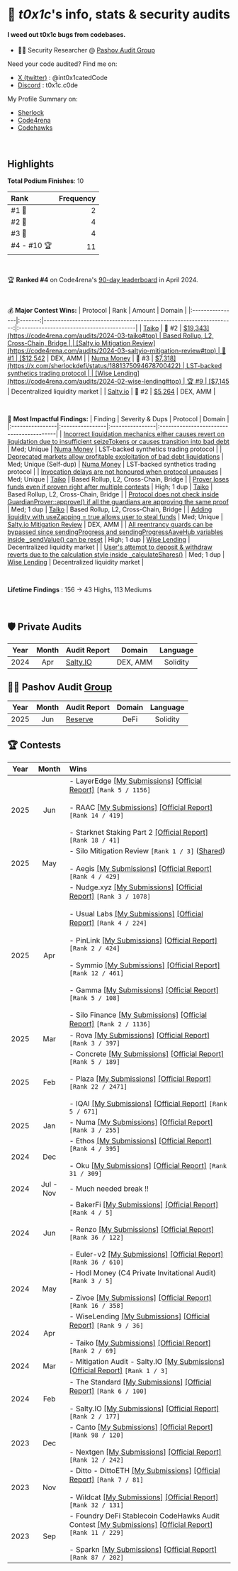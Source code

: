 # 👋 _t0x1c_'s info, stats & security audits

#### I weed out t0x1c bugs from codebases.
- 👨‍💼 Security Researcher @ [Pashov Audit Group](https://x.com/PashovAuditGrp)

Need your code audited? Find me on:
- [X (twitter)](https://x.com/int0x1catedCode) : @int0x1catedCode <br>
- [Discord](https://discord.com/users/1055071974948352010) : t0x1c.c0de <br>

My Profile Summary on:
- [Sherlock](https://audits.sherlock.xyz/watson/t0x1c) <br>
- [Code4rena](https://code4rena.com/@t0x1c) <br>
- [Codehawks](https://www.codehawks.com/profile/clk7rcevn0004jn08o2n2g1a5) <br>
<br>

## Highlights
**Total Podium Finishes**: 10

| Rank | Frequency   |
|:-----|------------:|
|  #1 🥇 |    2        |
|  #2 🥈 |    4        |
|  #3 🥉 |    4        |
|  #4 - #10 🏆 |  11   |

<br>

🏆 **Ranked #4** on Code4rena's [90-day leaderboard](https://x.com/int0x1catedCode/status/1782641631885160488) in April 2024.

<br>

💰 **Major Contest Wins:**
| Protocol        | Rank    | Amount                                                             | Domain                                   | 
|:----------------|:-------:|-------------------------------------------------------------------:|:-----------------------------------------|
|  [Taiko](https://code4rena.com/audits/2024-03-taiko#top)          |  🥈 #2  |  [$19,343](https://code4rena.com/audits/2024-03-taiko#top)          | Based Rollup, L2, Cross-Chain, Bridge |
|  [Salty.io Mitigation Review](https://code4rena.com/audits/2024-03-saltyio-mitigation-review#top)          |  🥇 #1  |  [$12,542](https://x.com/code4rena/status/1770540820803842292)          |  DEX, AMM    |
|  [Numa Money](https://audits.sherlock.xyz/contests/554)          |  🥉 #3  |  [$7,318](https://x.com/sherlockdefi/status/1881375094678700422)          |  LST-backed synthetics trading protocol    |
|  [Wise Lending](https://code4rena.com/audits/2024-02-wise-lending#top)          |  🏆 #9  |  [$7,145](https://code4rena.com/audits/2024-02-wise-lending#top)          |  Decentralized liquidity market    |
|  [Salty.io](https://code4rena.com/audits/2024-01-saltyio#top)          |  🥈 #2  |  [$5,264](https://code4rena.com/audits/2024-01-saltyio#top)          |  DEX, AMM    |

<br>

🎯 **Most Impactful Findings:**
| Finding         | Severity & Dups | Protocol        | Domain                                   | 
|:----------------|:----------------|:----------------|:-----------------------------------------|
|  [Incorrect liquidation mechanics either causes revert on liquidation due to insufficient seizeTokens or causes transition into bad debt](https://github.com/sherlock-audit/2024-12-numa-audit-judging/issues/101)               |   Med; Unique   |  [Numa Money](https://audits.sherlock.xyz/contests/554)           |  LST-backed synthetics trading protocol    |
|  [Deprecated markets allow profitable exploitation of bad debt liquidations](https://github.com/sherlock-audit/2024-12-numa-audit-judging/issues/67)               |   Med; Unique (Self-dup)   |  [Numa Money](https://audits.sherlock.xyz/contests/554)           |  LST-backed synthetics trading protocol    |
| [Invocation delays are not honoured when protocol unpauses](https://github.com/code-423n4/2024-03-taiko-findings/issues/170) | Med; Unique |  [Taiko](https://code4rena.com/audits/2024-03-taiko#top)          | Based Rollup, L2, Cross-Chain, Bridge |
| [Prover loses funds even if proven right after multiple contests](https://github.com/code-423n4/2024-03-taiko-findings/issues/227) | High; 1 dup |  [Taiko](https://code4rena.com/audits/2024-03-taiko#top)          | Based Rollup, L2, Cross-Chain, Bridge |
| [Protocol does not check inside GuardianProver::approve() if all the guardians are approving the same proof](https://github.com/code-423n4/2024-03-taiko-findings/issues/248) | Med; 1 dup |  [Taiko](https://code4rena.com/audits/2024-03-taiko#top)          | Based Rollup, L2, Cross-Chain, Bridge |
| [Adding liquidity with useZapping = true allows user to steal funds](https://github.com/code-423n4/2024-03-saltyio-mitigation-findings/issues/127) | Med; Unique |  [Salty.io Mitigation Review](https://code4rena.com/audits/2024-03-saltyio-mitigation-review#top)          |  DEX, AMM    |
| [All reentrancy guards can be bypassed since sendingProgress and sendingProgressAaveHub variables inside _sendValue() can be reset](https://github.com/code-423n4/2024-02-wise-lending-findings/issues/40) | High; 1 dup |  [Wise Lending](https://code4rena.com/audits/2024-02-wise-lending#top)          |  Decentralized liquidity market    |
| [User's attempt to deposit & withdraw reverts due to the calculation style inside _calculateShares()](https://github.com/code-423n4/2024-02-wise-lending-findings/issues/27) | Med; 1 dup |  [Wise Lending](https://code4rena.com/audits/2024-02-wise-lending#top)          |  Decentralized liquidity market    |

<br>

**Lifetime Findings** : 156 $\rightarrow$ 43 Highs, 113 Mediums<br>

<br>

## 🛡️ Private Audits
| Year | Month | Audit Report   | Domain | Language |
|:----:|:------:|:--------------|:------:|:--------:|
| 2024 | Apr | [Salty.IO](https://github.com/t0x1cC0de/int0x1cated-Earnings-and-Progress/blob/main/2024-04-PrivateAudit-Salty_IO/README.md) | DEX, AMM | Solidity |

## 👨‍💼 Pashov Audit [Group](https://x.com/PashovAuditGrp)
| Year | Month | Audit Report   | Domain | Language |
|:----:|:------:|:--------------|:------:|:--------:|
| 2025 | Jun | [Reserve](https://github.com/pashov/audits/blob/master/team/pdf/Reserve-security-review_2025-06-02.pdf) | DeFi | Solidity |

## 🏆 Contests
| Year | Month | Wins |
|:----:|:------:|:--------------|
| 2025 | Jun | - LayerEdge [[My Submissions]](https://github.com/t0x1cC0de/int0x1cated-Earnings-and-Progress/blob/main/2025-05-Sherlock-LayerEdge/README.md) [[Official Report]](https://audits.sherlock.xyz/contests/952) `[Rank 5 / 1156]` <br><br> - RAAC [[My Submissions]](https://github.com/t0x1cC0de/int0x1cated-Earnings-and-Progress/blob/main/2025-02-CodeHawks-RAAC/README.md) [[Official Report]](https://codehawks.cyfrin.io/c/2025-02-raac/results?lt=contest&page=1&sc=reward&sj=reward&t=report) `[Rank 14 / 419]` <br><br> - Starknet Staking Part 2 [[Official Report]](https://codehawks.cyfrin.io/c/2025-04-starknet-part-2/results?lt=contest&page=5&sc=reward&sj=reward&t=report) `[Rank 18 / 41]` |
| 2025 | May | - Silo Mitigation Review `[Rank 1 / 3]` ([Shared](https://x.com/int0x1catedCode/status/1922687986765873435)) <br><br> - Aegis [[My Submissions]](https://github.com/t0x1cC0de/int0x1cated-Earnings-and-Progress/blob/main/2025-04-Sherlock-Aegis/README.md) [[Official Report]](https://audits.sherlock.xyz/contests/799) `[Rank 4 / 429]` |
| 2025 | Apr | - Nudge.xyz [[My Submissions]](https://github.com/t0x1cC0de/int0x1cated-Earnings-and-Progress/blob/main/2025-03-Code4rena-Nudge/README.md) [[Official Report]](https://code4rena.com/reports/2025-03-nudgexyz) `[Rank 3 / 1078]` <br><br> - Usual Labs [[My Submissions]](https://github.com/t0x1cC0de/int0x1cated-Earnings-and-Progress/blob/main/2025-02-Sherlock-UsualLabs/README.md) [[Official Report]](https://audits.sherlock.xyz/contests/832) `[Rank 4 / 224]` <br><br> - PinLink [[My Submissions]](https://github.com/t0x1cC0de/int0x1cated-Earnings-and-Progress/blob/main/2025-03-Sherlock-Pinlink/README.md) [[Official Report]](https://audits.sherlock.xyz/contests/852) `[Rank 2 / 424]` <br><br> - Symmio [[My Submissions]](https://github.com/t0x1cC0de/int0x1cated-Earnings-and-Progress/blob/main/2025-03-Sherlock-symm_io/README.md) [[Official Report]](https://audits.sherlock.xyz/contests/838/report) `[Rank 12 / 461]` <br><br> - Gamma [[My Submissions]](https://github.com/t0x1cC0de/int0x1cated-Earnings-and-Progress/blob/main/2025-02-CodeHawks-Gamma/README.md) [[Official Report]](https://codehawks.cyfrin.io/c/2025-02-gamma/results?lt=contest&page=1&sc=reward&sj=reward&t=report) `[Rank 5 / 108]` <br><br> - Silo Finance [[My Submissions]](https://github.com/t0x1cC0de/int0x1cated-Earnings-and-Progress/blob/main/2025-03-Code4rena-SiloFinance/README.md) [[Official Report]](https://code4rena.com/reports/2025-03-silo-finance) `[Rank 2 / 1136]` |
| 2025 | Mar | - Rova [[My Submissions]](https://github.com/t0x1cC0de/int0x1cated-Earnings-and-Progress/blob/main/2025-02-Sherlock-Rova/README.md) [[Official Report]](https://audits.sherlock.xyz/contests/498/report) `[Rank 3 / 397]` |
| 2025 | Feb | - Concrete [[My Submissions]](https://github.com/t0x1cC0de/int0x1cated-Earnings-and-Progress/blob/main/2024-11-Code4rena-Concrete/README.md) [[Official Report]](https://code4rena.com/reports/2024-11-concrete) `[Rank 5 / 189]` <br><br> - Plaza [[My Submissions]](https://github.com/t0x1cC0de/int0x1cated-Earnings-and-Progress/blob/main/2025-01-Sherlock-Plaza/README.md) [[Official Report]](https://audits.sherlock.xyz/contests/682/report) `[Rank 22 / 2471]` <br><br> - IQAI [[My Submissions]](https://github.com/t0x1cC0de/int0x1cated-Earnings-and-Progress/blob/main/2025-01-Code4rena-IQAI/README.md) [[Official Report]](https://code4rena.com/reports/2025-01-iq-ai) `[Rank 5 / 671]`  |
| 2025 | Jan | - Numa [[My Submissions]](https://github.com/t0x1cC0de/int0x1cated-Earnings-and-Progress/blob/main/2024-12-Sherlock-Numa/README.md) [[Official Report]](https://audits.sherlock.xyz/contests/554/report) `[Rank 3 / 255]` |
| 2024 | Dec | - Ethos [[My Submissions]](https://github.com/t0x1cC0de/int0x1cated-Earnings-and-Progress/blob/main/2024-11-Sherlock-EthosNetwork/README.md) [[Official Report]](https://audits.sherlock.xyz/contests/675/report) `[Rank 4 / 395]` <br><br> - Oku [[My Submissions]](https://github.com/t0x1cC0de/int0x1cated-Earnings-and-Progress/blob/main/2024-12-Sherlock-okus/README.md) [[Official Report]](https://audits.sherlock.xyz/contests/641/report) `[Rank 31 / 309]` |
| 2024 | Jul - Nov | - Much needed break !! | 
| 2024 | Jun | - BakerFi [[My Submissions]](https://github.com/t0x1cC0de/int0x1cated-Earnings-and-Progress/blob/main/2024-05-Code4rena-bakerfi/README.md) [[Official Report]](https://code4rena.com/reports/2024-05-bakerfi-invitational) `[Rank 4 / 5]` <br><br> - Renzo [[My Submissions]](https://github.com/t0x1cC0de/int0x1cated-Earnings-and-Progress/blob/main/2024-05-Code4rena-Renzo/README.md) [[Official Report]](https://code4rena.com/reports/2024-04-renzo) `[Rank 36 / 122]` <br><br> - Euler-v2 [[My Submissions]](https://github.com/t0x1cC0de/int0x1cated-Earnings-and-Progress/blob/main/2024-05-Cantina-EULER/README.md) [[Official Report]](https://cantina.xyz/code/41306bb9-2bb8-4da6-95c3-66b85e11639f/findings/569) `[Rank 36 / 610]` |
| 2024 | May | - Hodl Money (C4 Private Invitational Audit) `[Rank 3 / 5]` <br><br> - Zivoe [[My Submissions]](https://github.com/t0x1cC0de/int0x1cated-Earnings-and-Progress/blob/main/2024-04-Sherlock-Zivoe/README.md) [[Official Report]](https://audits.sherlock.xyz/contests/280/report) `[Rank 16 / 358]` |
| 2024 | Apr | - WiseLending [[My Submissions]](https://github.com/t0x1cC0de/int0x1cated-Earnings-and-Progress/blob/main/2024-02-Code4rena-WiseLending/README.md) [[Official Report]](https://code4rena.com/reports/2024-02-wise-lending) `[Rank 9 / 36]` <br><br> - Taiko [[My Submissions]](https://github.com/t0x1cC0de/int0x1cated-Earnings-and-Progress/blob/main/2024-03-Code4rena-Taiko/README.md) [[Official Report]](https://code4rena.com/reports/2024-03-taiko) `[Rank 2 / 69]` |
| 2024 | Mar | - Mitigation Audit - Salty.IO [[My Submissions]](https://github.com/t0x1cC0de/int0x1cated-Earnings-and-Progress/blob/main/2024-03-Code4rena-MITIGATION-salty_io/README.md) [[Official Report]](https://code4rena.com/audits/2024-03-saltyio-mitigation-review#top) `[Rank 1 / 3]` |
| 2024 | Feb | - The Standard [[My Submissions]](https://github.com/t0x1cC0de/int0x1cated-Earnings-and-Progress/blob/main/2023-12-CodeHawks-TheStandard/README.md) [[Official Report]](https://www.codehawks.com/contests/clql6lvyu0001mnje1xpqcuvl) `[Rank 6 / 100]` <br><br> - Salty.IO [[My Submissions]](https://github.com/t0x1cC0de/int0x1cated-Earnings-and-Progress/blob/main/2024-01-Code4rena-salty/README.md) [[Official Report]](https://code4rena.com/audits/2024-01-saltyio#top) `[Rank 2 / 177]` |
| 2023 | Dec | - Canto [[My Submissions]](https://github.com/t0x1cC0de/int0x1cated-Earnings-and-Progress/blob/main/2023-11-Code4rena-canto/README.md) [[Official Report]](https://code4rena.com/audits/2023-11-canto-application-specific-dollars-and-bonding-curves-for-1155s#top) `[Rank 98 / 120]` <br><br> - Nextgen [[My Submissions]](https://github.com/t0x1cC0de/int0x1cated-Earnings-and-Progress/blob/main/2023-10-Code4rena-nextgen/README.md) [[Official Report]](https://code4rena.com/contests/2023-10-nextgen#top) `[Rank 12 / 242]` |
| 2023 | Nov | - Ditto - DittoETH [[My Submissions]](https://github.com/t0x1cC0de/int0x1cated-Earnings-and-Progress/blob/main/2023-09-08-CodeHawks-DittoETH/README.md) [[Official Report]](https://www.codehawks.com/contests/clm871gl00001mp081mzjdlwc) `[Rank 7 / 81]` <br><br> - Wildcat [[My Submissions]](https://github.com/t0x1cC0de/int0x1cated-Earnings-and-Progress/blob/main/2023-10-Code4rena-wildcat/README.md) [[Official Report]](https://code4rena.com/contests/2023-10-the-wildcat-protocol#top) `[Rank 32 / 131]` |
| 2023 | Sep | - Foundry DeFi Stablecoin CodeHawks Audit Contest [[My Submissions]](https://github.com/t0x1cC0de/int0x1cated-Earnings-and-Progress/blob/main/2023-07-24-CodeHawks-DeFi-StableCoin/README.md) [[Official Report]](https://www.codehawks.com/contests/cljx3b9390009liqwuedkn0m0) `[Rank 11 / 229]` <br><br> - Sparkn [[My Submissions]](https://github.com/t0x1cC0de/int0x1cated-Earnings-and-Progress/blob/main/2023-08-21-CodeHawks-SPARKN/README.md) [[Official Report]](https://www.codehawks.com/contests/cllcnja1h0001lc08z7w0orxx) `[Rank 87 / 202]` |


<br>
